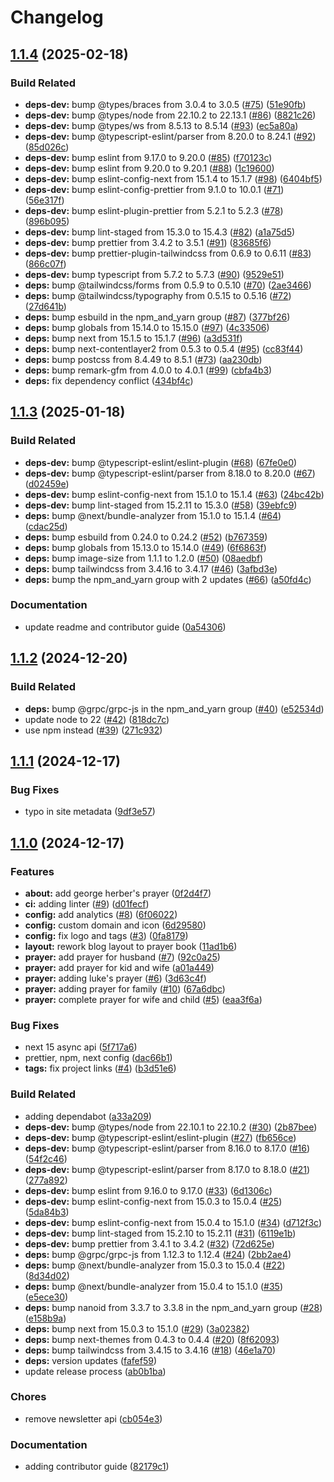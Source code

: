 # Changelog

## [1.1.4](https://github.com/schwannden/prayer-blog/compare/v1.1.3...v1.1.4) (2025-02-18)


### Build Related

* **deps-dev:** bump @types/braces from 3.0.4 to 3.0.5 ([#75](https://github.com/schwannden/prayer-blog/issues/75)) ([51e90fb](https://github.com/schwannden/prayer-blog/commit/51e90fb35dbb035e5d186766b860c72913117b2c))
* **deps-dev:** bump @types/node from 22.10.2 to 22.13.1 ([#86](https://github.com/schwannden/prayer-blog/issues/86)) ([8821c26](https://github.com/schwannden/prayer-blog/commit/8821c2674662383c94108c30a00eb8a18d5409d1))
* **deps-dev:** bump @types/ws from 8.5.13 to 8.5.14 ([#93](https://github.com/schwannden/prayer-blog/issues/93)) ([ec5a80a](https://github.com/schwannden/prayer-blog/commit/ec5a80a3e8739b9a59a7bd1c47b47da64185969b))
* **deps-dev:** bump @typescript-eslint/parser from 8.20.0 to 8.24.1 ([#92](https://github.com/schwannden/prayer-blog/issues/92)) ([85d026c](https://github.com/schwannden/prayer-blog/commit/85d026cf5cc852fb273f47787db2ba1c68eac56b))
* **deps-dev:** bump eslint from 9.17.0 to 9.20.0 ([#85](https://github.com/schwannden/prayer-blog/issues/85)) ([f70123c](https://github.com/schwannden/prayer-blog/commit/f70123c9d8b810c0b70e493d579567e079021039))
* **deps-dev:** bump eslint from 9.20.0 to 9.20.1 ([#88](https://github.com/schwannden/prayer-blog/issues/88)) ([1c19600](https://github.com/schwannden/prayer-blog/commit/1c19600708226ba73dacd125c2dfc91c246c39d9))
* **deps-dev:** bump eslint-config-next from 15.1.4 to 15.1.7 ([#98](https://github.com/schwannden/prayer-blog/issues/98)) ([6404bf5](https://github.com/schwannden/prayer-blog/commit/6404bf57fc6f7b2a3e7eb721e32517c5e94d607d))
* **deps-dev:** bump eslint-config-prettier from 9.1.0 to 10.0.1 ([#71](https://github.com/schwannden/prayer-blog/issues/71)) ([56e317f](https://github.com/schwannden/prayer-blog/commit/56e317f86394278e7210f3c063e78474f5e6662f))
* **deps-dev:** bump eslint-plugin-prettier from 5.2.1 to 5.2.3 ([#78](https://github.com/schwannden/prayer-blog/issues/78)) ([896b095](https://github.com/schwannden/prayer-blog/commit/896b095d4a7d77e46827c3ad883be7adcddd3148))
* **deps-dev:** bump lint-staged from 15.3.0 to 15.4.3 ([#82](https://github.com/schwannden/prayer-blog/issues/82)) ([a1a75d5](https://github.com/schwannden/prayer-blog/commit/a1a75d52f8466bca1254376196866ad2f88cafe0))
* **deps-dev:** bump prettier from 3.4.2 to 3.5.1 ([#91](https://github.com/schwannden/prayer-blog/issues/91)) ([83685f6](https://github.com/schwannden/prayer-blog/commit/83685f64693e04d78e246bc01095a59906bf5357))
* **deps-dev:** bump prettier-plugin-tailwindcss from 0.6.9 to 0.6.11 ([#83](https://github.com/schwannden/prayer-blog/issues/83)) ([866c07f](https://github.com/schwannden/prayer-blog/commit/866c07ff017904bc2798ea90e108f416216ef415))
* **deps-dev:** bump typescript from 5.7.2 to 5.7.3 ([#90](https://github.com/schwannden/prayer-blog/issues/90)) ([9529e51](https://github.com/schwannden/prayer-blog/commit/9529e51816e2e00318663480c7b086149bc3cad1))
* **deps:** bump @tailwindcss/forms from 0.5.9 to 0.5.10 ([#70](https://github.com/schwannden/prayer-blog/issues/70)) ([2ae3466](https://github.com/schwannden/prayer-blog/commit/2ae3466cb5cd6e4ae10af5dca53045bc28559ad2))
* **deps:** bump @tailwindcss/typography from 0.5.15 to 0.5.16 ([#72](https://github.com/schwannden/prayer-blog/issues/72)) ([27d641b](https://github.com/schwannden/prayer-blog/commit/27d641b8c9c0baaafca3b483a3b7b914f62612f7))
* **deps:** bump esbuild in the npm_and_yarn group ([#87](https://github.com/schwannden/prayer-blog/issues/87)) ([377bf26](https://github.com/schwannden/prayer-blog/commit/377bf26dc06690c7a1c43ec5d23f56b01ffcfc7b))
* **deps:** bump globals from 15.14.0 to 15.15.0 ([#97](https://github.com/schwannden/prayer-blog/issues/97)) ([4c33506](https://github.com/schwannden/prayer-blog/commit/4c33506b3814a15d670c3cc6b7910d9efa340064))
* **deps:** bump next from 15.1.5 to 15.1.7 ([#96](https://github.com/schwannden/prayer-blog/issues/96)) ([a3d531f](https://github.com/schwannden/prayer-blog/commit/a3d531f1b8aeb92a3858ffc31b5017d20993643f))
* **deps:** bump next-contentlayer2 from 0.5.3 to 0.5.4 ([#95](https://github.com/schwannden/prayer-blog/issues/95)) ([cc83f44](https://github.com/schwannden/prayer-blog/commit/cc83f44fdad1fb7db46dde042f5a838a48e29fba))
* **deps:** bump postcss from 8.4.49 to 8.5.1 ([#73](https://github.com/schwannden/prayer-blog/issues/73)) ([aa230db](https://github.com/schwannden/prayer-blog/commit/aa230dbffc6ebab8c40a0809947325c15317ebeb))
* **deps:** bump remark-gfm from 4.0.0 to 4.0.1 ([#99](https://github.com/schwannden/prayer-blog/issues/99)) ([cbfa4b3](https://github.com/schwannden/prayer-blog/commit/cbfa4b3ce91bbffb4a405d3f5843b80c46819ae4))
* **deps:** fix dependency conflict ([434bf4c](https://github.com/schwannden/prayer-blog/commit/434bf4c071f0c709b71a99db849c11329e7d51cb))

## [1.1.3](https://github.com/schwannden/prayer-blog/compare/v1.1.2...v1.1.3) (2025-01-18)


### Build Related

* **deps-dev:** bump @typescript-eslint/eslint-plugin ([#68](https://github.com/schwannden/prayer-blog/issues/68)) ([67fe0e0](https://github.com/schwannden/prayer-blog/commit/67fe0e0d9f771939e0dd2ad30da245f57a529d32))
* **deps-dev:** bump @typescript-eslint/parser from 8.18.0 to 8.20.0 ([#67](https://github.com/schwannden/prayer-blog/issues/67)) ([d02459e](https://github.com/schwannden/prayer-blog/commit/d02459e7ebfcf55eae567a64c02588f2fde85522))
* **deps-dev:** bump eslint-config-next from 15.1.0 to 15.1.4 ([#63](https://github.com/schwannden/prayer-blog/issues/63)) ([24bc42b](https://github.com/schwannden/prayer-blog/commit/24bc42b5adbf68f75f3b7ff53333780fd0074e72))
* **deps-dev:** bump lint-staged from 15.2.11 to 15.3.0 ([#58](https://github.com/schwannden/prayer-blog/issues/58)) ([39ebfc9](https://github.com/schwannden/prayer-blog/commit/39ebfc9f6ba874decd58eaf63b2b04d1508567bc))
* **deps:** bump @next/bundle-analyzer from 15.1.0 to 15.1.4 ([#64](https://github.com/schwannden/prayer-blog/issues/64)) ([cdac25d](https://github.com/schwannden/prayer-blog/commit/cdac25d5ac1875447b332c34be5ccd0bbf92e952))
* **deps:** bump esbuild from 0.24.0 to 0.24.2 ([#52](https://github.com/schwannden/prayer-blog/issues/52)) ([b767359](https://github.com/schwannden/prayer-blog/commit/b7673594c0a1aac5f49fc739d2e750eb59f96d1b))
* **deps:** bump globals from 15.13.0 to 15.14.0 ([#49](https://github.com/schwannden/prayer-blog/issues/49)) ([6f6863f](https://github.com/schwannden/prayer-blog/commit/6f6863f03533b519a0f755feb49fcfe687c02e88))
* **deps:** bump image-size from 1.1.1 to 1.2.0 ([#50](https://github.com/schwannden/prayer-blog/issues/50)) ([08aedbf](https://github.com/schwannden/prayer-blog/commit/08aedbfcc343d75f70aaaa6078e9d920e7972edc))
* **deps:** bump tailwindcss from 3.4.16 to 3.4.17 ([#46](https://github.com/schwannden/prayer-blog/issues/46)) ([3afbd3e](https://github.com/schwannden/prayer-blog/commit/3afbd3eb9076b1c1e80ef9a545b30115bfecfba2))
* **deps:** bump the npm_and_yarn group with 2 updates ([#66](https://github.com/schwannden/prayer-blog/issues/66)) ([a50fd4c](https://github.com/schwannden/prayer-blog/commit/a50fd4cf47184d349453a20b0edf6874530e59be))


### Documentation

* update readme and contributor guide ([0a54306](https://github.com/schwannden/prayer-blog/commit/0a54306360acbed3e7959993b4b248f1b11ff210))

## [1.1.2](https://github.com/schwannden/prayer-blog/compare/v1.1.1...v1.1.2) (2024-12-20)


### Build Related

* **deps:** bump @grpc/grpc-js in the npm_and_yarn group ([#40](https://github.com/schwannden/prayer-blog/issues/40)) ([e52534d](https://github.com/schwannden/prayer-blog/commit/e52534d260a6bdaaf86273834d77148efff52656))
* update node to 22 ([#42](https://github.com/schwannden/prayer-blog/issues/42)) ([818dc7c](https://github.com/schwannden/prayer-blog/commit/818dc7c95060d48b253483ab2379a9fe4809d51a))
* use npm instead ([#39](https://github.com/schwannden/prayer-blog/issues/39)) ([271c932](https://github.com/schwannden/prayer-blog/commit/271c9321d6169167380e2d259eb711d3758109b2))

## [1.1.1](https://github.com/schwannden/prayer-blog/compare/v1.1.0...v1.1.1) (2024-12-17)

### Bug Fixes

- typo in site metadata ([9df3e57](https://github.com/schwannden/prayer-blog/commit/9df3e57033c0f8edb906737ae64bc95af57f35a8))

## [1.1.0](https://github.com/schwannden/prayer-blog/compare/v1.0.0...v1.1.0) (2024-12-17)

### Features

- **about:** add george herber's prayer ([0f2d4f7](https://github.com/schwannden/prayer-blog/commit/0f2d4f71c8788c965b8c1f413224873689058621))
- **ci:** adding linter ([#9](https://github.com/schwannden/prayer-blog/issues/9)) ([d01fecf](https://github.com/schwannden/prayer-blog/commit/d01fecfe85a9b2f4d9d36e3eb99c5ac3beb9a842))
- **config:** add analytics ([#8](https://github.com/schwannden/prayer-blog/issues/8)) ([6f06022](https://github.com/schwannden/prayer-blog/commit/6f06022cb881dff0a330ad417251e867d1b2f005))
- **config:** custom domain and icon ([6d29580](https://github.com/schwannden/prayer-blog/commit/6d29580b69f8495a4531ab470421f7bc9cdd62d2))
- **config:** fix logo and tags ([#3](https://github.com/schwannden/prayer-blog/issues/3)) ([0fa8179](https://github.com/schwannden/prayer-blog/commit/0fa8179a4117e617cb41f423a92cd3f5a7fe2ff2))
- **layout:** rework blog layout to prayer book ([11ad1b6](https://github.com/schwannden/prayer-blog/commit/11ad1b65a9a1ceb561db36c045dc82388a4fa99c))
- **prayer:** add prayer for husband ([#7](https://github.com/schwannden/prayer-blog/issues/7)) ([92c0a25](https://github.com/schwannden/prayer-blog/commit/92c0a2586b619c1dc9b5488addb7b55fdcb44c8e))
- **prayer:** add prayer for kid and wife ([a01a449](https://github.com/schwannden/prayer-blog/commit/a01a4495c7a9e367abb1b4d4fb7fb0c72255b759))
- **prayer:** adding luke's prayer ([#6](https://github.com/schwannden/prayer-blog/issues/6)) ([3d63c4f](https://github.com/schwannden/prayer-blog/commit/3d63c4f3eb8b2bc3939c2b63611c15bd108ab4bc))
- **prayer:** adding prayer for family ([#10](https://github.com/schwannden/prayer-blog/issues/10)) ([67a6dbc](https://github.com/schwannden/prayer-blog/commit/67a6dbc1fedcd97a106660597ab482e4357bb7b4))
- **prayer:** complete prayer for wife and child ([#5](https://github.com/schwannden/prayer-blog/issues/5)) ([eaa3f6a](https://github.com/schwannden/prayer-blog/commit/eaa3f6a7929062ddfa91b053d4c3d8af6fe2a019))

### Bug Fixes

- next 15 async api ([5f717a6](https://github.com/schwannden/prayer-blog/commit/5f717a66662144980ff9267b3ae6f930d5a0a5d7))
- prettier, npm, next config ([dac66b1](https://github.com/schwannden/prayer-blog/commit/dac66b14acbc80a585684d2d4edb9b607f9ef620))
- **tags:** fix project links ([#4](https://github.com/schwannden/prayer-blog/issues/4)) ([b3d51e6](https://github.com/schwannden/prayer-blog/commit/b3d51e6100e280f6a652ffc9b9b90a1e66e4b1ed))

### Build Related

- adding dependabot ([a33a209](https://github.com/schwannden/prayer-blog/commit/a33a20967b75fd9778ea6809d76d9c2013846f29))
- **deps-dev:** bump @types/node from 22.10.1 to 22.10.2 ([#30](https://github.com/schwannden/prayer-blog/issues/30)) ([2b87bee](https://github.com/schwannden/prayer-blog/commit/2b87bee01d524e2b3ddfe2406959456b07d21a1a))
- **deps-dev:** bump @typescript-eslint/eslint-plugin ([#27](https://github.com/schwannden/prayer-blog/issues/27)) ([fb656ce](https://github.com/schwannden/prayer-blog/commit/fb656cee6162b45037558763377bb71c04d8940b))
- **deps-dev:** bump @typescript-eslint/parser from 8.16.0 to 8.17.0 ([#16](https://github.com/schwannden/prayer-blog/issues/16)) ([54f2c46](https://github.com/schwannden/prayer-blog/commit/54f2c46f0782f094987806e64abd5713ee1eac08))
- **deps-dev:** bump @typescript-eslint/parser from 8.17.0 to 8.18.0 ([#21](https://github.com/schwannden/prayer-blog/issues/21)) ([277a892](https://github.com/schwannden/prayer-blog/commit/277a89213f3fa1e7bc86ba6bd7ce49521ee963c9))
- **deps-dev:** bump eslint from 9.16.0 to 9.17.0 ([#33](https://github.com/schwannden/prayer-blog/issues/33)) ([6d1306c](https://github.com/schwannden/prayer-blog/commit/6d1306cfb9ea25c26359fe91b07861437b45be88))
- **deps-dev:** bump eslint-config-next from 15.0.3 to 15.0.4 ([#25](https://github.com/schwannden/prayer-blog/issues/25)) ([5da84b3](https://github.com/schwannden/prayer-blog/commit/5da84b3aa6846c4d9e84bef7a2bd6d759d1c8bd8))
- **deps-dev:** bump eslint-config-next from 15.0.4 to 15.1.0 ([#34](https://github.com/schwannden/prayer-blog/issues/34)) ([d712f3c](https://github.com/schwannden/prayer-blog/commit/d712f3ca21bba53ffca3a4e3c78ff5c19d92519c))
- **deps-dev:** bump lint-staged from 15.2.10 to 15.2.11 ([#31](https://github.com/schwannden/prayer-blog/issues/31)) ([6119e1b](https://github.com/schwannden/prayer-blog/commit/6119e1b31810e4ce020abe0a3fc93264559e46a9))
- **deps-dev:** bump prettier from 3.4.1 to 3.4.2 ([#32](https://github.com/schwannden/prayer-blog/issues/32)) ([72d625e](https://github.com/schwannden/prayer-blog/commit/72d625ede1bd334e95cdbac8db22499c63c915a8))
- **deps:** bump @grpc/grpc-js from 1.12.3 to 1.12.4 ([#24](https://github.com/schwannden/prayer-blog/issues/24)) ([2bb2ae4](https://github.com/schwannden/prayer-blog/commit/2bb2ae4bb13bbec37010e05561a685e01ca48365))
- **deps:** bump @next/bundle-analyzer from 15.0.3 to 15.0.4 ([#22](https://github.com/schwannden/prayer-blog/issues/22)) ([8d34d02](https://github.com/schwannden/prayer-blog/commit/8d34d0252ffee60cd04c3c3f04ac08a479959421))
- **deps:** bump @next/bundle-analyzer from 15.0.4 to 15.1.0 ([#35](https://github.com/schwannden/prayer-blog/issues/35)) ([e5ece30](https://github.com/schwannden/prayer-blog/commit/e5ece302f6a8371b78d71b8c7a9c6e81a692bc4c))
- **deps:** bump nanoid from 3.3.7 to 3.3.8 in the npm_and_yarn group ([#28](https://github.com/schwannden/prayer-blog/issues/28)) ([e158b9a](https://github.com/schwannden/prayer-blog/commit/e158b9a32cb0ac80fa0eb7dae62f85f4a9ecc97d))
- **deps:** bump next from 15.0.3 to 15.1.0 ([#29](https://github.com/schwannden/prayer-blog/issues/29)) ([3a02382](https://github.com/schwannden/prayer-blog/commit/3a0238262fd4bf98182d3dc5f72af33d634e9586))
- **deps:** bump next-themes from 0.4.3 to 0.4.4 ([#20](https://github.com/schwannden/prayer-blog/issues/20)) ([8f62093](https://github.com/schwannden/prayer-blog/commit/8f620937b07015c9dd1944d04b658832eb07f215))
- **deps:** bump tailwindcss from 3.4.15 to 3.4.16 ([#18](https://github.com/schwannden/prayer-blog/issues/18)) ([46e1a70](https://github.com/schwannden/prayer-blog/commit/46e1a7073e9dffa4772baea59a06cfdf9d94817c))
- **deps:** version updates ([fafef59](https://github.com/schwannden/prayer-blog/commit/fafef59ed653b16b57a78d5f0dc380d957b103f6))
- update release process ([ab0b1ba](https://github.com/schwannden/prayer-blog/commit/ab0b1babedd48bf1a6a0deb18de3ba46deac5f6c))

### Chores

- remove newsletter api ([cb054e3](https://github.com/schwannden/prayer-blog/commit/cb054e3c08b575ecd1cfb22714cf86d81d65e2ac))

### Documentation

- adding contributor guide ([82179c1](https://github.com/schwannden/prayer-blog/commit/82179c1abcc039eb383d99220c22fb1653314898))
